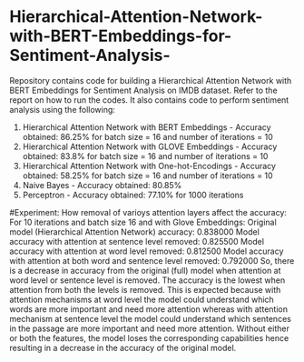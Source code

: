 # Hierarchical-Attention-Network-with-BERT-Embeddings-for-Sentiment-Analysis-
Repository contains code for building a Hierarchical Attention Network with BERT Embeddings for Sentiment Analysis on IMDB dataset. Refer to the report on how to run the codes. It also contains code to perform sentiment analysis using the following:
1.  Hierarchical Attention Network with BERT Embeddings - Accuracy obtained: 86.25% for batch size = 16 and number of iterations = 10 
2.  Hierarchical Attention Network with GLOVE Embeddings - Accuracy obtained: 83.8% for batch size = 16 and number of iterations = 10 
3.  Hierarchical Attention Network with One-hot-Encodings - Accuracy obtained: 58.25% for batch size = 16 and number of iterations = 10 
4.  Naive Bayes - Accuracy obtained: 80.85%
5.  Perceptron  - Accuracy obtained: 77.10% for 1000 iterations

#Experiment: How removal of varioys attention layers affect the accuracy:
For 10 iterations and batch size 16 and with Glove Embeddings:
Original model (Hierarchical Attention Network) accuracy: 0.838000 
Model accuracy with attention at sentence level removed: 0.825500 
Model accuracy with attention at word level removed: 0.812500 
Model accuracy with attention at both word and sentence level removed: 0.792000
So, there is a decrease in accuracy from the original (full) model when attention at word level or sentence level is removed. The accuracy is the lowest when attention from both the levels is removed. This is expected because with attention mechanisms at word level the model could understand which words are more important and need more attention whereas with attention mechanism at sentence level the model could understand which sentences in the passage are more important and need more attention. Without either or both the features, the model loses the corresponding capabilities hence resulting in a decrease in the accuracy of the original model.
